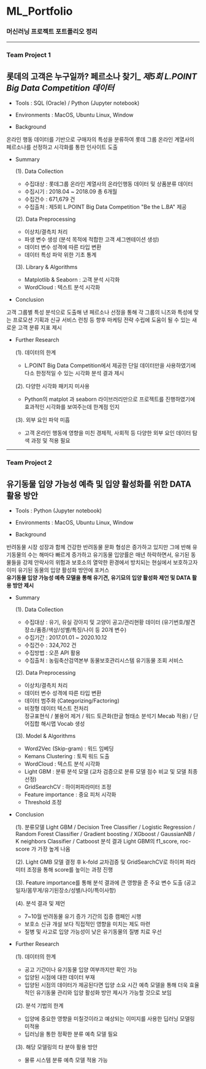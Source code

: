 # ML_Portfolio
### 머신러닝 프로젝트 포트폴리오 정리
***
### Team Project 1
## 롯데의 고객은 누구일까? 페르소나 찾기_ _제5회 L.POINT Big Data Competition 데이터_

+ Tools : SQL (Oracle) / Python (Jupyter notebook)
 
+ Environments : MacOS, Ubuntu Linux, Window

+ Background

온라인 행동 데이터를 기반으로 구매자의 특성을 분류하여 롯데 그룹 온라인 계열사의 페르소나를 선정하고 시각화를 통한 인사이트 도출

+ Summary

  (1). Data Collection<br>
    - 수집대상 : 롯데그룹 온라인 계열사의 온라인행동 데이터 및 상품분류 데이터<br>
    - 수집시기 : 2018.04 ~ 2018.09 총 6개월<br>
    - 수집건수 : 671,679 건<br>
    - 수집출처 : 제5회 L.POINT Big Data Competition "Be the L.BA" 제공<br>
   
   (2). Data Preprocessing<br>
    - 이상치/결측치 처리<br>
    - 파생 변수 생성 (분석 목적에 적합한 고객 세그멘테이션 생성)<br>
    - 데이터 변수 성격에 따른 타입 변환<br>
    - 데이터 특성 파악 위한 기초 통계<br>

  (3). Library & Algorithms<br>
    - Matplotlib & Seaborn : 고객 분석 시각화<br>
    - WordCloud : 텍스트 분석 시각화<br>

+ Conclusion

고객 그룹별 특성 분석으로 도출해 낸 페르소나 선정을 통해 각 그룹의 니즈와 특성에 맞는 프로모션 기획과 신규 서비스 런칭 등 향후 마케팅 전략 수립에 도움이 될 수 있는 새로운 고객 분류 지표 제시
  
+ Further Research

  (1). 데이터의 한계<br>
    -	L.POINT Big Data Competition에서 제공한 단일 데이터만을 사용하였기에 다소 한정적일 수 있는 시각화 분석 결과 제시<br>

  (2). 다양한 시각화 패키지 미사용<br>
    -	Python의 matplot 과 seaborn 라이브러리만으로 프로젝트를 진행하였기에 효과적인 시각화를 보여주는데 한계점 인지<br>

  (3). 외부 요인 파악 미흡<br>
    - 고객 온라인 행동에 영향을 미친 경제적, 사회적 등 다양한 외부 요인 데이터 탐색 과정 및 적용 필요<br>

***
### Team Project 2
## 유기동물 입양 가능성 예측 및 입양 활성화를 위한 DATA 활용 방안

+ Tools : Python (Jupyter notebook)
 
+ Environments : MacOS, Ubuntu Linux, Window

+ Background

반려동물 시장 성장과 함께 건강한 반려동물 문화 형성은 증가하고 있지만 그에 반해 유기동물의 수는 해마다 빠르게 증가하고 유기동물 입양률은 매년 하락하면서, 유기된 동물들을 강제 안락사의 위험과 보호소의 열악한 환경에서 방치되는 현실에서 보호하고자 이미 유기된 동물의 입양 활성화 방안에 포커스<br>             **유기동물 입양 가능성 예측 모델을 통해 유기견, 유기묘의 입양 활성화 제언 및 DATA 활용 방안 제시**

+ Summary

  (1). Data Collection<br>
    - 수집대상 : 유기, 유실 강아지 및 고양이 공고/관리현황 데이터 (유기번호/발견장소/품종/색상/성별/특징/나이 등 20개 변수)<br>
    - 수집기간 : 2017.01.01 ~ 2020.10.12<br>
    - 수집건수 : 324,702 건<br>
    - 수집방법 : 오픈 API 활용<br>
    - 수집출처 : 농림축산검역본부 동물보호관리시스템 유기동물 조회 서비스<br>

  (2). Data Preprocessing<br>
    - 이상치/결측치 처리<br>
    - 데이터 변수 성격에 따른 타입 변환<br>
    - 데이터 범주화 (Categorizing/Factoring)<br>
    - 비정형 데이터 텍스트 전처리<br>
      정규표현식 / 불용어 제거 / 워드 토큰화(한글 형태소 분석기 Mecab 적용) / 단어집합 해시맵 Vocab 생성<br>

  (3). Model & Algorithms<br>
    - Word2Vec (Skip-gram) : 워드 임베딩<br>
    - Kemans Clustering : 토픽 워드 도출<br>
    - WordCloud : 텍스트 분석 시각화<br>
    - Light GBM : 분류 분석 모델 (교차 검증으로 분류 모델 점수 비교 및 모델 최종 선정)<br>
    - GridSearchCV : 하이퍼파라미터 조정<br>
    - Feature importance : 중요 피처 시각화<br>
    - Threshold 조정<br>

+ Conclusion

  (1). 분류모델 Light GBM / Decision Tree Classifier / Logistic Regression / Random Forest Classifier / Gradient boosting / XGboost / GaussianNB / K neighbors Classifier / Catboost 분석 결과 Light GBM의 f1_score, roc-score 가 가장 높게 나옴<br>
  
  (2). Light GMB 모델 결정 후 k-fold 교차검증 및 GridSearchCV로 하이퍼 파라미터 조정을 통해 score를 높이는 과정 진행<br>
  
  (3). Feature importance를 통해 분석 결과에 큰 영향을 준 주요 변수 도출 (공고일자/몸무게/유기된장소/성별/나이/특이사항)<br>
  
  (4). 분석 결과 및 제언<br>
    - 7~10월 반려동물 유기 증가 기간의 집중 캠페인 시행<br>
    - 보호소 신규 개설 보다 직접적인 영향을 미치는 제도 마련<br>
    - 질병 및 사고로 입양 가능성이 낮은 유기동물의 질병 치료 우선<br>
 
+ Further Research

  (1). 데이터의 한계<br>
    - 공고 기간이나 유기동물 입양 여부까지만 확인 가능<br>
    - 입양된 시점에 대한 데이터 부재<br>
    - 입양된 시점의 데이터가 제공된다면 입양 소요 시간 예측 모델을 통해 더욱 효율적인 유기동물 관리와 입양 활성화 방안 제시가 가능할 것으로 보임<br>

  (2). 분석 기법의 한계<br>
    - 입양에 중요한 영향을 미칠것이라고 예상되는 이미지를 사용한 딥러닝 모델링 미적용<br>
    - 딥러닝을 통한 정확한 분류 예측 모델 필요<br>

  (3). 해당 모델링의 타 분야 활용 방안<br>
    - 물류 시스템 분류 예측 모델 적용 가능<br>
